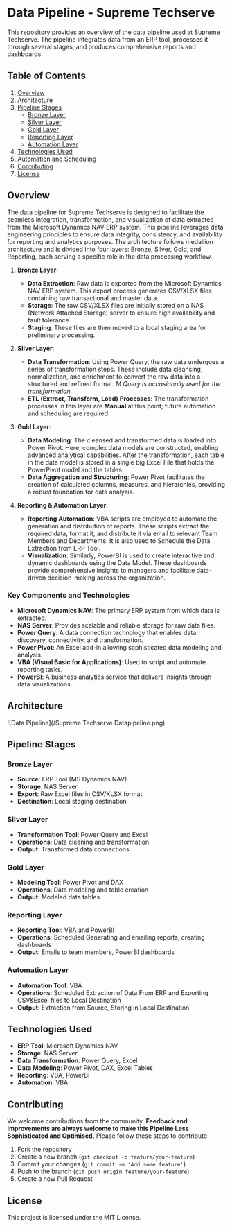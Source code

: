 # Data Pipeline - Supreme Techserve

This repository provides an overview of the data pipeline used at Supreme Techserve. The pipeline integrates data from an ERP tool, processes it through several stages, and produces comprehensive reports and dashboards.

## Table of Contents
1. [Overview](#overview)
2. [Architecture](#architecture)
3. [Pipeline Stages](#pipeline-stages)
    - [Bronze Layer](#bronze-layer)
    - [Silver Layer](#silver-layer)
    - [Gold Layer](#gold-layer)
    - [Reporting Layer](#reporting-layer)
    - [Automation Layer](#automation-layer)
4. [Technologies Used](#technologies-used)
5. [Automation and Scheduling](#automation-and-scheduling)
6. [Contributing](#contributing)
7. [License](#license)

## Overview

The data pipeline for Supreme Techserve is designed to facilitate the seamless integration, transformation, and visualization of data extracted from the Microsoft Dynamics NAV ERP system. This pipeline leverages data engineering principles to ensure data integrity, consistency, and availability for reporting and analytics purposes. The architecture follows medallion architecture and is divided into four layers: Bronze, Silver, Gold, and Reporting, each serving a specific role in the data processing workflow.

1. **Bronze Layer**: 
   - **Data Extraction**: Raw data is exported from the Microsoft Dynamics NAV ERP system. This export process generates CSV/XLSX files containing raw transactional and master data.
   - **Storage**: The raw CSV/XLSX files are initially stored on a NAS (Network Attached Storage) server to ensure high availability and fault tolerance.
   - **Staging**: These files are then moved to a local staging area for preliminary processing.

2. **Silver Layer**:
   - **Data Transformation**: Using Power Query, the raw data undergoes a series of transformation steps. These include data cleansing, normalization, and enrichment to convert the raw data into a structured and refined format. *M Query is occasionally used for the transformation.*
   - **ETL (Extract, Transform, Load) Processes**: The transformation processes in this layer are **Manual** at this point; future automation and scheduling are required.

3. **Gold Layer**:
   - **Data Modeling**: The cleansed and transformed data is loaded into Power Pivot. Here, complex data models are constructed, enabling advanced analytical capabilities. After the transformation, each table in the data model is stored in a single big Excel File that holds the PowerPivot model and the tables.
   - **Data Aggregation and Structuring**: Power Pivot facilitates the creation of calculated columns, measures, and hierarchies, providing a robust foundation for data analysis.

4. **Reporting & Automation Layer**:
   - **Reporting Automation**: VBA scripts are employed to automate the generation and distribution of reports. These scripts extract the required data, format it, and distribute it via email to relevant Team Members and Departments. It is also used to Schedule the Data Extraction from ERP Tool.
   - **Visualization**: Similarly, PowerBI is used to create interactive and dynamic dashboards using the Data Model. These dashboards provide comprehensive insights to managers and facilitate data-driven decision-making across the organization.

### Key Components and Technologies
- **Microsoft Dynamics NAV**: The primary ERP system from which data is extracted.
- **NAS Server**: Provides scalable and reliable storage for raw data files.
- **Power Query**: A data connection technology that enables data discovery, connectivity, and transformation.
- **Power Pivot**: An Excel add-in allowing sophisticated data modeling and analysis.
- **VBA (Visual Basic for Applications)**: Used to script and automate reporting tasks.
- **PowerBI**: A business analytics service that delivers insights through data visualizations.

## Architecture

![Data Pipeline](/Supreme Techserve Datapipeline.png)

## Pipeline Stages

### Bronze Layer
- **Source**: ERP Tool (MS Dynamics NAV)
- **Storage**: NAS Server
- **Export**: Raw Excel files in CSV/XLSX format
- **Destination**: Local staging destination

### Silver Layer
- **Transformation Tool**: Power Query and Excel
- **Operations**: Data cleaning and transformation
- **Output**: Transformed data connections

### Gold Layer
- **Modeling Tool**: Power Pivot and DAX
- **Operations**: Data modeling and table creation
- **Output**: Modeled data tables

### Reporting Layer
- **Reporting Tool**: VBA and PowerBI
- **Operations**: Scheduled Generating and emailing reports, creating dashboards
- **Output**: Emails to team members, PowerBI dashboards

### Automation Layer
- **Automation Tool**: VBA
- **Operations**: Scheduled Extraction of Data From ERP and Exporting CSV&Excel files to Local Destination
- **Output**: Extraction from Source, Storing in Local Destination

## Technologies Used

- **ERP Tool**: Microsoft Dynamics NAV
- **Storage**: NAS Server
- **Data Transformation**: Power Query, Excel
- **Data Modeling**: Power Pivot, DAX, Excel Tables
- **Reporting**: VBA, PowerBI
- **Automation**: VBA

## Contributing

We welcome contributions from the community. **Feedback and Improvements are always welcome to make this Pipeline Less Sophisticated and Optimised.**
Please follow these steps to contribute:
1. Fork the repository
2. Create a new branch (`git checkout -b feature/your-feature`)
3. Commit your changes (`git commit -m 'Add some feature'`)
4. Push to the branch (`git push origin feature/your-feature`)
5. Create a new Pull Request

## License

This project is licensed under the MIT License.
